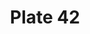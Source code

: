 ---
flag: 
order: '30'
pid: '42'
an: '6'
title: Plate 42
rev_year: 
_date: 8 juin 1798
caption: Chapeau de paille blanc garni de son fichu et lassé sur le côté, Schall de
  soie en tulle. Dessiné aux Champs-Élysée
translation: White straw hat decorated with her scarf and tied on the side. Shawl
  made of silk and tulle. Drawn on the Champs-Élysée
student: Sarah Bigler
keywords: paille
column: 
flag_translation: 
permalink: /plates/42
layout: plate-page
---